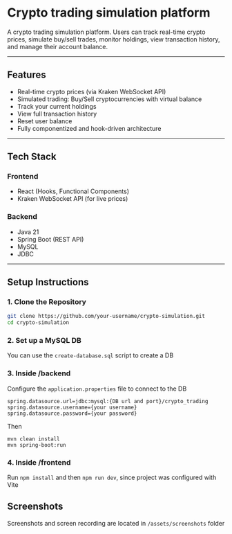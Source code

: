 # Crypto trading simulation platform

A crypto trading simulation platform. Users can track real-time crypto prices, simulate buy/sell trades, monitor holdings, view transaction history, and manage their account balance.

---
## Features

-  Real-time crypto prices (via Kraken WebSocket API)
-  Simulated trading: Buy/Sell cryptocurrencies with virtual balance
-  Track your current holdings
-  View full transaction history
-  Reset user balance
-  Fully componentized and hook-driven architecture

---
##  Tech Stack

### Frontend
- React (Hooks, Functional Components)
- Kraken WebSocket API (for live prices)

### Backend
- Java 21
- Spring Boot (REST API)
- MySQL
- JDBC

---
##  Setup Instructions

### 1. Clone the Repository

```bash
git clone https://github.com/your-username/crypto-simulation.git
cd crypto-simulation
```

### 2. Set up a MySQL DB

You can use the `create-database.sql` script to create a DB

### 3. Inside /backend

Configure the `application.properties` file to connect to the DB
```
spring.datasource.url=jdbc:mysql:{DB url and port}/crypto_trading
spring.datasource.username={your username}
spring.datasource.password={your password}
```
Then

```
mvn clean install
mvn spring-boot:run
```

### 4. Inside /frontend

Run `npm install` and then `npm run dev`, since project was configured with Vite

##  Screenshots

Screenshots and screen recording are located in `/assets/screenshots` folder